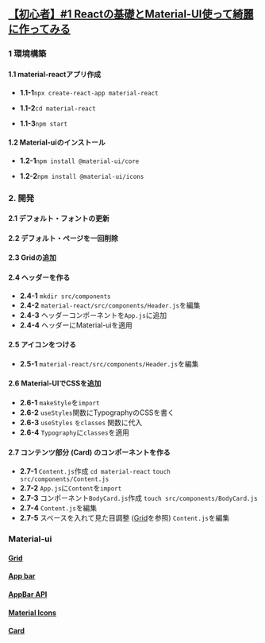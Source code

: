 ## [【初心者】#1 Reactの基礎とMaterial-UI使って綺麗に作ってみる](https://qiita.com/Bashi50/items/8964cc55c596e51fcbbe)

### 1 環境構築

#### 1.1 material-reactアプリ作成

- **1.1-1**`npx create-react-app material-react`

- **1.1-2**`cd material-react`

- **1.1-3**`npm start`

#### 1.2 Material-uiのインストール

- **1.2-1**`npm install @material-ui/core`

- **1.2-2**`npm install @material-ui/icons` 

### 2. 開発

#### 2.1 デフォルト・フォントの更新

#### 2.2 デフォルト・ページを一回削除

#### 2.3 Gridの追加

#### 2.4 ヘッダーを作る
- **2.4-1** `mkdir src/components`
- **2.4-2** `material-react/src/components/Header.js`を編集
- **2.4-3** ヘッダーコンポーネントを`App.js`に追加
- **2.4-4** ヘッダーにMaterial-uiを適用

#### 2.5 アイコンをつける
- **2.5-1** `material-react/src/components/Header.js`を編集

#### 2.6 Material-UIでCSSを追加
- **2.6-1** `makeStyle`を`import`
- **2.6-2** `useStyles`関数にTypographyのCSSを書く
- **2.6-3** `useStyles` `をclasses` 関数に代入
- **2.6-4** `Typography`に`classes`を適用

#### 2.7 コンテンツ部分 (Card) のコンポーネントを作る
- **2.7-1** `Content.js`作成
`cd material-react`
`touch src/components/Content.js`
- **2.7-2** `App.js`に`Content`を`import`
- **2.7-3** コンポーネント`BodyCard.js`作成
`touch src/components/BodyCard.js`
- **2.7-4** `Content.js`を編集
- **2.7-5** スペースを入れて見た目調整 ([Grid](https://material-ui.com/components/grid/#grid)を参照)
`Content.js`を編集

### Material-ui

#### [Grid](https://material-ui.com/components/grid/#grid)  

#### [App bar](https://mui.com/material-ui/react-app-bar/)

#### [AppBar API](https://mui.com/material-ui/api/app-bar/)

#### [Material Icons](https://mui.com/material-ui/material-icons/)

#### [Card](https://mui.com/material-ui/react-card/)